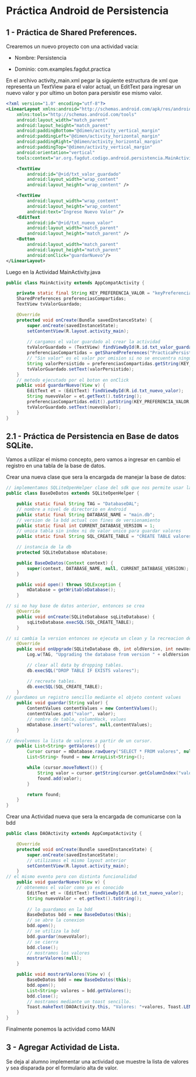 # Práctica Android de Persistencia

## 1 - Práctica de Shared Preferences.

Crearemos un nuevo proyecto con una actividad vacia:

- Nombre: Persistencia

- Dominio: com.examples.fagdut.practica


En el archivo activity_main.xml pegar la siguiente estructura de xml que representa un TextView para el valor actual, un EditText para ingresar un nuevo valor y por ultimo un boton para persistir ese mismo valor.

```xml
<?xml version="1.0" encoding="utf-8"?>
<LinearLayout xmlns:android="http://schemas.android.com/apk/res/android"
    xmlns:tools="http://schemas.android.com/tools"
    android:layout_width="match_parent"
    android:layout_height="match_parent"
    android:paddingBottom="@dimen/activity_vertical_margin"
    android:paddingLeft="@dimen/activity_horizontal_margin"
    android:paddingRight="@dimen/activity_horizontal_margin"
    android:paddingTop="@dimen/activity_vertical_margin"
    android:orientation="vertical"
    tools:context="ar.org.fagdut.codigo.android.persistencia.MainActivity">

    <TextView
        android:id="@+id/txt_valor_guardado"
        android:layout_width="wrap_content"
        android:layout_height="wrap_content" />

    <TextView
        android:layout_width="wrap_content"
        android:layout_height="wrap_content"
        android:text="Ingrese Nuevo Valor" />
    <EditText
        android:id="@+id/txt_nuevo_valor"
        android:layout_width="match_parent"
        android:layout_height="match_parent" />
    <Button
        android:layout_width="match_parent"
        android:layout_height="match_parent"
        android:onClick="guardarNuevo"/>
</LinearLayout>

```


Luego en la Actividad MainActivity.java


```java
public class MainActivity extends AppCompatActivity {

    private static final String KEY_PREFERENCIA_VALOR = "keyPreferenciaValor";
    SharedPreferences preferenciasCompartidas;
    TextView tvValorGuardado;

    @Override
    protected void onCreate(Bundle savedInstanceState) {
        super.onCreate(savedInstanceState);
        setContentView(R.layout.activity_main);
        
        // cargamos el valor guardado al crear la actividad
        tvValorGuardado = (TextView) findViewById(R.id.txt_valor_guardado);
        preferenciasCompartidas = getSharedPreferences("PracticaPersistencia", Context.MODE_PRIVATE);
        // "Sin valor" es el valor por omision si no se encuentra ningun valor guardado
        String valorPersistido = preferenciasCompartidas.getString(KEY_PREFERENCIA_VALOR, "Sin Valor");
        tvValorGuardado.setText(valorPersistido);
    }
    // metodo ejecutado por el boton en onClick
    public void guardarNuevo(View v) {
        EditText et = (EditText) findViewById(R.id.txt_nuevo_valor);
        String nuevoValor = et.getText().toString();
        preferenciasCompartidas.edit().putString(KEY_PREFERENCIA_VALOR, nuevoValor).commit();
        tvValorGuardado.setText(nuevoValor);
    }
}
```

## 2.1 - Práctica de Persistencia en Base de datos SQLite.

Vamos a utilizar el mismo concepto, pero vamos a ingresar en cambio el registro en una tabla de la base de datos.

Crear una nueva clase que sera la encargada de manejar la base de datos:

```java
// implementamos SQLiteOpenHelper clase del sdk que nos permite usar la db
public class BaseDeDatos extends SQLiteOpenHelper {

    public static final String TAG = "DatabaseDAL";
    // nombre a nivel de directorio en Android
    public static final String DATABASE_NAME = "main.db";
    // version de la bdd actual con fines de versionamiento
    public static final int CURRENT_DATABASE_VERSION = 1; 
    // unica tabla sin index ni de valor unico para guardar valores
    public static final String SQL_CREATE_TABLE = "CREATE TABLE valores (valor TEXT)";

    // instancia de la db
    protected SQLiteDatabase mDatabase;

    public BaseDeDatos(Context context) {
        super(context, DATABASE_NAME, null, CURRENT_DATABASE_VERSION);
    }

    public void open() throws SQLException {
        mDatabase = getWritableDatabase();
    }

// si no hay base de datos anterior, entonces se crea
    @Override
    public void onCreate(SQLiteDatabase sqLiteDatabase) {
        sqLiteDatabase.execSQL(SQL_CREATE_TABLE);
    }

// si cambia la version entonces se ejecuta un clean y la recreacion de datos.
    @Override
    public void onUpgrade(SQLiteDatabase db, int oldVersion, int newVersion) {
        Log.w(TAG, "Upgrading the database from version " + oldVersion + " to " + newVersion);

        // clear all data by dropping tables.
        db.execSQL("DROP TABLE IF EXISTS valores");

        // recreate tables.
        db.execSQL(SQL_CREATE_TABLE);
    }
// guardamos un registro sencillo mediante el objeto content values
    public void guardar(String valor) {
        ContentValues contentValues = new ContentValues();
        contentValues.put("valor", valor);
        // nombre de tabla, columnHack, values
        mDatabase.insert("valores", null,contentValues);
    }

// devolvemos la lista de valores a partir de un cursor.
    public List<String> getValores() {
        Cursor cursor = mDatabase.rawQuery("SELECT * FROM valores", null);
        List<String> found = new ArrayList<String>();

        while (cursor.moveToNext()) {
            String valor = cursor.getString(cursor.getColumnIndex("valor"));
            found.add(valor);
        }

        return found;
    }
}
```


Crear una Actividad nueva que sera la encargada de comunicarse con la bdd

```java
public class DAOActivity extends AppCompatActivity {

    @Override
    protected void onCreate(Bundle savedInstanceState) {
        super.onCreate(savedInstanceState);
        // utilizamos el mismo layout anterior
        setContentView(R.layout.activity_main);
    }
// el mismo evento pero con distinta funcionalidad
    public void guardarNuevo(View v) {
    // obtenemos el valor como ya es conocido
        EditText et = (EditText) findViewById(R.id.txt_nuevo_valor);
        String nuevoValor = et.getText().toString();
        
        // lo guardamos en la bdd
        BaseDeDatos bdd = new BaseDeDatos(this);
        // se abre la conexion
        bdd.open();
        // se utiliza la bdd
        bdd.guardar(nuevoValor);
        // se cierra
        bdd.close();
        // mostramos los valores
        mostrarValores(null);
    }

    public void mostrarValores(View v) {
        BaseDeDatos bdd = new BaseDeDatos(this);
        bdd.open();
        List<String> valores = bdd.getValores();
        bdd.close();
        // mostramos mediante un toast sencillo.
        Toast.makeText(DAOActivity.this, "Valores: "+valores, Toast.LENGTH_SHORT).show();
    }
}
```

Finalmente ponemos la actividad como MAIN

## 3 - Agregar Actividad de Lista.

Se deja al alumno implementar una actividad que muestre la lista de valores y sea disparada por el formulario alta de valor.
